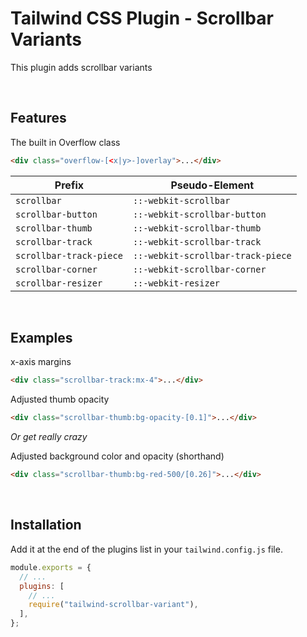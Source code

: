 # Tailwind CSS Plugin - Scrollbar Variants

This plugin adds scrollbar variants

<br />

## Features

The built in Overflow class

```html
<div class="overflow-[<x|y>-]overlay">...</div>
```

| Prefix                  | Pseudo-Element                    |
| ----------------------- | --------------------------------- |
| `scrollbar`             | `::-webkit-scrollbar`             |
| `scrollbar-button`      | `::-webkit-scrollbar-button`      |
| `scrollbar-thumb`       | `::-webkit-scrollbar-thumb`       |
| `scrollbar-track`       | `::-webkit-scrollbar-track`       |
| `scrollbar-track-piece` | `::-webkit-scrollbar-track-piece` |
| `scrollbar-corner`      | `::-webkit-scrollbar-corner`      |
| `scrollbar-resizer`     | `::-webkit-resizer`               |

<br />

## Examples

x-axis margins

```html
<div class="scrollbar-track:mx-4">...</div>
```

Adjusted thumb opacity

```html
<div class="scrollbar-thumb:bg-opacity-[0.1]">...</div>
```

_Or get really crazy_

Adjusted background color and opacity (shorthand)

```html
<div class="scrollbar-thumb:bg-red-500/[0.26]">...</div>
```

<br />

## Installation

Add it at the end of the plugins list in your `tailwind.config.js` file.

```js
module.exports = {
  // ...
  plugins: [
    // ...
    require("tailwind-scrollbar-variant"),
  ],
};
```
